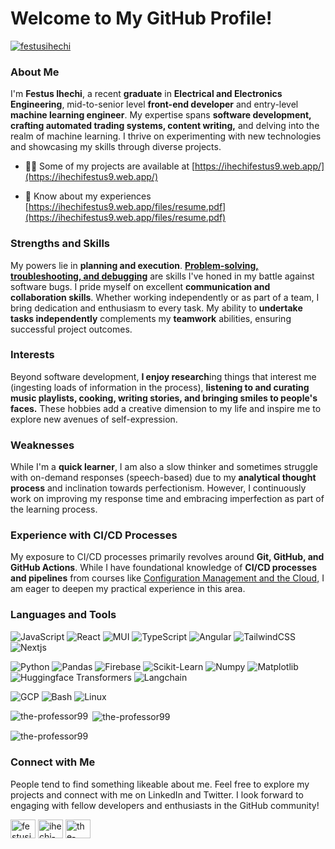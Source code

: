 <h1>Welcome to My GitHub Profile!</h1>

<p align="left"> <a href="https://twitter.com/festusihechi" target="blank"><img src="https://img.shields.io/twitter/follow/festusihechi?logo=twitter&style=for-the-badge" alt="festusihechi" /></a> </p>

### About Me
I'm <strong>Festus Ihechi</strong>, a recent <strong>graduate</strong> in <strong>Electrical and Electronics Engineering</strong>, mid-to-senior level <strong>front-end developer</strong> and entry-level <strong>machine learning engineer</strong>. My expertise spans <strong>software development, crafting automated trading systems, content writing,</strong> and delving into the realm of machine learning. I thrive on experimenting with new technologies and showcasing my skills through diverse projects.

- 👨‍💻 Some of my projects are available at [https://ihechifestus9.web.app/](https://ihechifestus9.web.app/)

- 📄 Know about my experiences [https://ihechifestus9.web.app/files/resume.pdf](https://ihechifestus9.web.app/files/resume.pdf)

### Strengths and Skills
My powers lie in <strong>planning and execution</strong>. [<strong>Problem-solving, troubleshooting, and debugging</strong>](https://www.coursera.org/learn/troubleshooting-debugging-techniques) are skills I've honed in my battle against software bugs. I pride myself on excellent <strong>communication and collaboration skills</strong>. Whether working independently or as part of a team, I bring dedication and enthusiasm to every task. My ability to <strong>undertake tasks independently</strong> complements my <strong>teamwork</strong> abilities, ensuring successful project outcomes.

### Interests
Beyond software development, <strong>I enjoy research</strong>ing things that interest me (ingesting loads of information in the process), <strong> listening to and curating music playlists, cooking, writing stories, and bringing smiles to people's faces.</strong> These hobbies add a creative dimension to my life and inspire me to explore new avenues of self-expression.

### Weaknesses
While I'm a <strong>quick learner</strong>, I am also a slow thinker and sometimes struggle with on-demand responses (speech-based) due to my <strong>analytical thought process</strong> and inclination towards perfectionism. However, I continuously work on improving my response time and embracing imperfection as part of the learning process.

### Experience with CI/CD Processes
My exposure to CI/CD processes primarily revolves around <strong>Git, GitHub, and GitHub Actions</strong>. While I have foundational knowledge of <strong>CI/CD processes and pipelines</strong> from courses like [Configuration Management and the Cloud,](https://www.coursera.org/learn/configuration-management-cloud) I am eager to deepen my practical experience in this area.

### Languages and Tools

![JavaScript](https://img.shields.io/badge/JavaScript-Expert-blue?style=for-the-badge&logo=JavaScript)
![React](https://img.shields.io/badge/React-Expert-blue?style=for-the-badge&logo=React)
![MUI](https://img.shields.io/badge/MUI-Expert-blue?style=for-the-badge&logo=MUI)
![TypeScript](https://img.shields.io/badge/Typescript-intermediate-orange?style=for-the-badge&logo=Typescript)
![Angular](https://img.shields.io/badge/Angular-intermediate-orange?style=for-the-badge&logo=Angular)
![TailwindCSS](https://img.shields.io/badge/TailwindCSS-intermediate-orange?style=for-the-badge&logo=TailwindCSS)
![Nextjs](https://img.shields.io/badge/NextJs-novice-red?style=for-the-badge&logo=next.js)

![Python](https://img.shields.io/badge/Python-Expert-blue?style=for-the-badge&logo=Python)
![Pandas](https://img.shields.io/badge/Pandas-Expert-blue?style=for-the-badge&logo=Pandas)
![Firebase](https://img.shields.io/badge/Firebase-Expert-blue?style=for-the-badge&logo=Firebase)
![Scikit-Learn](https://img.shields.io/badge/SKLearn-Expert-blue?style=for-the-badge&logo=scikit-learn)
![Numpy](https://img.shields.io/badge/Numpy-intermediate-orange?style=for-the-badge&logo=Numpy)
![Matplotlib](https://img.shields.io/badge/Matplotlib-intermediate-orange?style=for-the-badge&logo=matplotlib)
![Huggingface Transformers](https://img.shields.io/badge/Transformers-intermediate-orange?style=for-the-badge&logo=Huggingface-transformers)
![Langchain](https://img.shields.io/badge/Langchain-novice-red?style=for-the-badge&logo=LangChain)

![GCP](https://img.shields.io/badge/GCP-intermediate-orange?style=for-the-badge)
![Bash](https://img.shields.io/badge/Bash-intermediate-orange?style=for-the-badge)
![Linux](https://img.shields.io/badge/Linux-intermediate-orange?style=for-the-badge)


<p><img align="left" src="https://github-readme-stats.vercel.app/api/top-langs?username=the-professor99&show_icons=true&locale=en&layout=compact" alt="the-professor99" /></p>

<p>&nbsp;<img align="center" src="https://github-readme-stats.vercel.app/api?username=the-professor99&show_icons=true&locale=en" alt="the-professor99" /></p>

<p><img align="center" src="https://github-readme-streak-stats.herokuapp.com/?user=the-professor99&" alt="the-professor99" /></p>


### Connect with Me
People tend to find something likeable about me. Feel free to explore my projects and connect with me on LinkedIn and Twitter. I look forward to engaging with fellow developers and enthusiasts in the GitHub community!
<p align="left">
<a href="https://twitter.com/festusihechi" target="blank"><img align="center" src="https://raw.githubusercontent.com/rahuldkjain/github-profile-readme-generator/master/src/images/icons/Social/twitter.svg" alt="festusihechi" height="30" width="40" /></a>
<a href="https://linkedin.com/in/ihechi-festus" target="blank"><img align="center" src="https://raw.githubusercontent.com/rahuldkjain/github-profile-readme-generator/master/src/images/icons/Social/linked-in-alt.svg" alt="ihechi-festus" height="30" width="40" /></a>
<a href="https://www.leetcode.com/the-professor99" target="blank"><img align="center" src="https://raw.githubusercontent.com/rahuldkjain/github-profile-readme-generator/master/src/images/icons/Social/leet-code.svg" alt="the-professor99" height="30" width="40" /></a>
</p>
